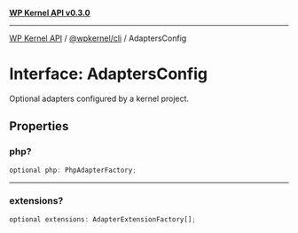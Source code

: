 [**WP Kernel API v0.3.0**](../../../README.md)

---

[WP Kernel API](../../../README.md) / [@wpkernel/cli](../README.md) / AdaptersConfig

# Interface: AdaptersConfig

Optional adapters configured by a kernel project.

## Properties

### php?

```ts
optional php: PhpAdapterFactory;
```

---

### extensions?

```ts
optional extensions: AdapterExtensionFactory[];
```
